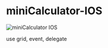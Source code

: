 # miniCalculator-IOS

![miniCalculator IOS](https://user-images.githubusercontent.com/106384959/193920408-73cf2f61-9a24-4228-8f99-c3f960af5c18.JPG)

use grid, event, delegate
